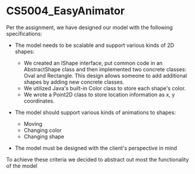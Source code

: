 # CS5004_EasyAnimator

Per the assignment, we have designed our model with the following specifications:

- The model needs to be scalable and support various kinds of 2D shapes:

    - We created an IShape interface, put common code in an AbstractShape class and then implemented
    two concrete classes: Oval and Rectangle. This design allows someone to add additional shapes
    by adding new concrete classes.
    - We utilized Java's built-in Color class to store each shape's color.
    - We wrote a Point2D class to store location information as x, y coordinates.

- The model should support various kinds of animations to shapes:
    - Moving
    - Changing color
    - Changing shape
- The model must be designed with the client's perspective in mind

To achieve these criteria we decided to abstract out most the functionality of the model